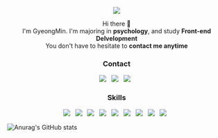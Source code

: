 <p align="center">
  <img src="https://item.kakaocdn.net/do/9b7b3f4b6511d6f1d5425ee7893b1f329f5287469802eca457586a25a096fd31"><br/>
<p>

<p align="center">
  Hi there 👋</br>
  I'm GyeongMin. I'm majoring in <b>psychology</b>, and study <b>Front-end Delvelopment</b></br>
  You don't have to hesitate to <b>contact me anytime</b>
</p>

<h3 align="center"><b>Contact</b></h3>
<p align="center">
  <a href="mailto:qeenking@daum.net" target="_blank"><img src="https://img.shields.io/badge/Daum-blue?style=flat-square&logo=D&logoColor=ffffff"/></a> &nbsp
  <a href="mailto:qeenking40@gmail.com" target="_blank"><img src="https://img.shields.io/badge/Gmail-EA4335?style=flat-square&logo=Gmail&logoColor=ffffff"/></a> &nbsp
  <a href="https://www.instagram.com/gym_0106/"><img src="https://img.shields.io/badge/instagram-E4405F?style=flat-square&logo=instagram&logoColor=white"/></a> &nbsp
<p>
  
<h3 align="center"><b>Skills</b></h3>
<p align="center">
  <img src="https://img.shields.io/badge/Python-3776AB?style=flat-square&logo=Python&logoColor=white"/> &nbsp 
  <img src="https://img.shields.io/badge/HTML5-E34F26?style=flat-square&logo=HTML5&logoColor=white"/> &nbsp
  <img src="https://img.shields.io/badge/CSS3-1572B6?style=flat-square&logo=CSS3&logoColor=white"/> &nbsp
  <img src="https://img.shields.io/badge/JavaScript-F7DF1E?style=flat-square&logo=JavaScript&logoColor=black"/> &nbsp
  <img src="https://img.shields.io/badge/TypeScript-007acc?style=flat-square&logo=TypeScript&logoColor=white"/> &nbsp
  <img src="https://img.shields.io/badge/Node.js-339933?style=flat-square&logo=Node.js&logoColor=white"/> &nbsp
  <img src="https://img.shields.io/badge/React-61DAFB?style=flat-square&logo=React&logoColor=black"/> &nbsp
  <img src="https://img.shields.io/badge/D3-F9A03C?style=flat-square&logo=D3.js&logoColor=white"/> &nbsp
  <img src="https://img.shields.io/badge/D3-276DC3?style=flat-square&logo=R&logoColor=white"/> &nbsp
<p>

 ![Anurag's GitHub stats](https://github-readme-stats.vercel.app/api?username=qeenking&theme=dark&show_icons=true)
